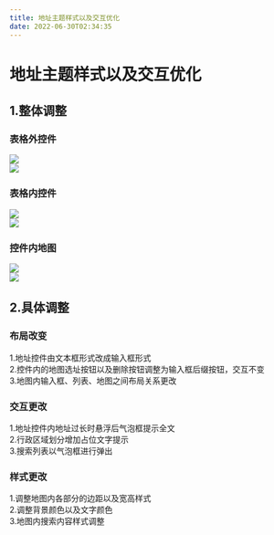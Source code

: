 ```yaml
---
title: 地址主题样式以及交互优化
date: 2022-06-30T02:34:35
---
```


# 地址主题样式以及交互优化

## 1.整体调整

### 表格外控件

![](http://apaas.wxchina.com:8881/wp-content/uploads/%E6%99%AE%E9%80%9A%E5%9C%B0%E5%9D%80.png)  
![](http://apaas.wxchina.com:8881/wp-content/uploads/%E8%A1%8C%E6%94%BF%E5%9C%B0%E5%9D%80.png)

### 表格内控件

![](http://apaas.wxchina.com:8881/wp-content/uploads/%E8%A1%A8%E6%A0%BC%E5%86%85%E5%9C%B0%E5%9D%80.png)  
![](http://apaas.wxchina.com:8881/wp-content/uploads/%E8%A1%A8%E6%A0%BC%E5%86%85%E8%A1%8C%E6%94%BF%E5%9C%B0%E5%9D%80.png)

### 控件内地图

![](http://apaas.wxchina.com:8881/wp-content/uploads/%E5%9C%B0%E5%9B%BE.png)  
![](http://apaas.wxchina.com:8881/wp-content/uploads/%E5%9C%B0%E5%9B%BE%E6%90%9C%E7%B4%A2%E5%88%97%E8%A1%A8.png)

## 2.具体调整

### 布局改变

1.地址控件由文本框形式改成输入框形式  
2.控件内的地图选址按钮以及删除按钮调整为输入框后缀按钮，交互不变  
3.地图内输入框、列表、地图之间布局关系更改

### 交互更改

1.地址控件内地址过长时悬浮后气泡框提示全文  
2.行政区域划分增加占位文字提示  
3.搜索列表以气泡框进行弹出

### 样式更改

1.调整地图内各部分的边距以及宽高样式  
2.调整背景颜色以及文字颜色  
3.地图内搜索内容样式调整